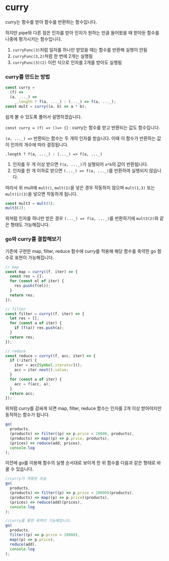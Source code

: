 # curry

curry는 함수를 받아 함수를 반환하는 함수입니다.

하지만 pipe와 다른 점은 인자를 받아 인자가 원하는 만큼 들어왔을 때 받아둔 함수를 나중에 평가시키는 함수입니다.

1. `curryFunc(3)`처럼 일자를 하나만 받았을 때는 함수를 반환해 실행이 안됨
2. `curryFunc(3,2)`처럼 한 번에 2개는 실행됨
3. `curryFunc(3)(2)` 이런 식으로 인자를 2개를 받아도 실행됨

### curry를 만드는 방법

```jsx
const curry =
  (f) =>
  (a, ..._) =>
    _.length ? f(a, ..._) : (..._) => f(a, ..._);
const mult = curry((a, b) => a * b);
```

쉽게 볼 수 있도록 풀어서 설명하겠습니다.

`const curry = (f) => ()=> {}` : curry는 함수를 받고 반환되는 값도 함수입니다.

`(a, ..._) =>` 반환되는 함수는 두 개의 인자를 받습니다. 이때 이 함수가 반환하는 값이 인자의 개수에 따라 결정됩니다.

`.length ? f(a, ..._) : (..._) => f(a, ..._)`

1.  인자를 두 개 이상 받으면 `f(a, ..._)`가 실행되어 `a*b`의 값이 반환됩니다.
2.  인자를 한 개 이하로 받으면 `(..._) => f(a, ..._)`를 반환하여 실행되지 않습니다.

따라서 위 mult에 `mult()`, `mult(1)`을 넣은 경우 작동하지 않으며 `mult(1,3)` 또는 `mult(1)(3)`을 넣으면 작동하게 됩니다.

```jsx
const mult3 = mult(3);
mult3(2);
```

위처럼 인자를 하나만 받은 경우 `(..._) => f(a, ..._)`를 반환하기에 `mult3(2)`와 같은 형태도 가능해집니다.

### go와 curry를 결합해보기

기존에 구현한 map, filter, reduce 함수에 curry를 적용해 해당 함수를 축약한 go 함수로 표현이 가능해집니다.

```jsx
// map
const map = curry((f, iter) => {
  const res = [];
  for (const el of iter) {
    res.push(f(el));
  }
  return res;
});

// filter
const filter = curry((f, iter) => {
  let res = [];
  for (const a of iter) {
    if (f(a)) res.push(a);
  }
  return res;
});

// reduce
const reduce = curry((f, acc, iter) => {
  if (!iter) {
    iter = acc[Symbol.iterator]();
    acc = iter.next().value;
  }
  for (const a of iter) {
    acc = f(acc, a);
  }
  return acc;
});
```

위처럼 curry를 감싸게 되면 map, filter, reduce 함수는 인자를 2개 이상 받아야지만 동작하는 함수가 됩니다.

```jsx
go(
  products,
  (products) => filter((p) => p.price < 20000, products),
  (products) => map((p) => p.price, products),
  (prices) => reduce(add, prices),
  console.log
);
```

이전에 go를 이용해 함수의 실행 순서대로 보이게 한 위 함수를 다음과 같은 형태로 바꿀 수 있습니다.

```jsx
//curry가 적용된 모습
go(
  products,
  (products) => filter((p) => p.price < 20000)(products),
  (products) => map((p) => p.price)(products),
  (prices) => reduce(add)(prices),
  console.log
);

//curry를 통한 축약이 가능해집니다.
go(
  products,
  filter((p) => p.price < 20000),
  map((p) => p.price),
  reduce(add),
  console.log
);
```
